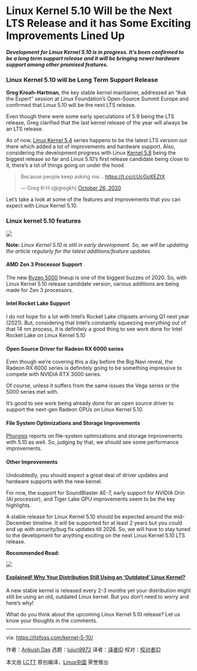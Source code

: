 [#]: collector: (lujun9972)
[#]: translator: (geekpi)
[#]: reviewer: ( )
[#]: publisher: ( )
[#]: url: ( )
[#]: subject: (Linux Kernel 5.10 Will be the Next LTS Release and it has Some Exciting Improvements Lined Up)
[#]: via: (https://itsfoss.com/kernel-5-10/)
[#]: author: (Ankush Das https://itsfoss.com/author/ankush/)

Linux Kernel 5.10 Will be the Next LTS Release and it has Some Exciting Improvements Lined Up
======

_**Development for Linux Kernel 5.10 is in progress. It’s been confirmed to be a long term support release and it will be bringing newer hardware support among other promised features.**_

### Linux Kernel 5.10 will be Long Term Support Release

**Greg Kroah-Hartman**, the key stable kernel maintainer, addressed an “Ask the Expert” session at Linux Foundation’s Open-Source Summit Europe and confirmed that Linux 5.10 will be the next LTS release.

Even though there were some early speculations of 5.9 being the LTS release, Greg clarified that the last kernel release of the year will always be an LTS release.

As of now, [Linux Kernel 5.4][1] series happens to be the latest LTS version out there which added a lot of improvements and hardware support. Also, considering the development progress with Linux [Kernel 5.8][2] being the biggest release so far and Linux 5.10’s first release candidate being close to it, there’s a lot of things going on under the hood.

> Because people keep asking me… <https://t.co/cUcGoXEZtX>
>
> — Greg K-H (@gregkh) [October 26, 2020][3]

Let’s take a look at some of the features and improvements that you can expect with Linux Kernel 5.10.

### Linux kernel 5.10 features

![][4]

**Note:** _Linux Kernel 5.10 is still in early development. So, we will be updating the article regularly for the latest additions/feature updates._

#### AMD Zen 3 Processor Support

The new [Ryzen 5000][5] lineup is one of the biggest buzzes of 2020. So, with Linux Kernel 5.10 release candidate version, various additions are being made for Zen 3 processors.

#### Intel Rocket Lake Support

I do not hope for a lot with Intel’s Rocket Lake chipsets arriving Q1 next year (2021). But, considering that Intel’s constantly squeezing everything out of that 14 nm process, it is definitely a good thing to see work done for Intel Rocket Lake on Linux Kernel 5.10

#### Open Source Driver for Radeon RX 6000 series

Even though we’re covering this a day before the Big Navi reveal, the Radeon RX 6000 series is definitely going to be something impressive to compete with NVIDIA RTX 3000 series.

Of course, unless it suffers from the same issues the Vega series or the 5000 series met with.

It’s good to see work being already done for an open source driver to support the next-gen Radeon GPUs on Linux Kernel 5.10.

#### File System Optimizations and Storage Improvements

[Phoronix][6] reports on file-system optimizations and storage improvements with 5.10 as well. So, judging by that, we should see some performance improvements.

#### Other Improvements

Undoubtedly, you should expect a great deal of driver updates and hardware supports with the new kernel.

For now, the support for SoundBlaster AE-7, early support for NVIDIA Orin (AI processor), and Tiger Lake GPU improvements seem to be the key highlights.

A stable release for Linux Kernel 5.10 should be expected around the mid-December timeline. It will be supported for at least 2 years but you could end up with security/bug fix updates till 2026. So, we will have to stay tuned to the development for anything exciting on the next Linux Kernel 5.10 LTS release.

**Recommended Read:**

![][7]

#### [Explained! Why Your Distribution Still Using an ‘Outdated’ Linux Kernel?][8]

A new stable kernel is released every 2-3 months yet your distribution might still be using an old, outdated Linux kernel. But you don’t need to worry and here’s why!

What do you think about the upcoming Linux Kernel 5.10 release? Let us know your thoughts in the comments.

--------------------------------------------------------------------------------

via: https://itsfoss.com/kernel-5-10/

作者：[Ankush Das][a]
选题：[lujun9972][b]
译者：[译者ID](https://github.com/译者ID)
校对：[校对者ID](https://github.com/校对者ID)

本文由 [LCTT](https://github.com/LCTT/TranslateProject) 原创编译，[Linux中国](https://linux.cn/) 荣誉推出

[a]: https://itsfoss.com/author/ankush/
[b]: https://github.com/lujun9972
[1]: https://itsfoss.com/linux-kernel-5-4/
[2]: https://itsfoss.com/kernel-5-8-release/
[3]: https://twitter.com/gregkh/status/1320745076566433793?ref_src=twsrc%5Etfw
[4]: https://i2.wp.com/itsfoss.com/wp-content/uploads/2020/10/kernel-5-10-release.png?resize=800%2C450&ssl=1
[5]: https://www.tomsguide.com/news/amd-ryzen-5000-revealed-what-it-means-for-pc-gaming
[6]: https://www.phoronix.com/scan.php?page=article&item=linux-510-features&num=1
[7]: https://i2.wp.com/itsfoss.com/wp-content/uploads/2019/12/why_Linux_distro_use_outdated_kernel.jpg?fit=800%2C450&ssl=1
[8]: https://itsfoss.com/why-distros-use-old-kernel/
